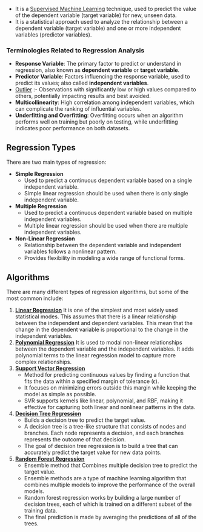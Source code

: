 - It is a [Supervised Machine Learning](../Supervised%20Machine%20Learning.md) technique, used to predict the value of the dependent variable (target variable) for new, unseen data.
- It is a statistical approach used to analyze the relationship between a dependent variable (target variable) and one or more independent variables (predictor variables). 
### Terminologies Related to Regression Analysis
- **Response Variable**: The primary factor to predict or understand in regression, also known as **dependent variable** or **target variable**.
- **Predictor Variable**: Factors influencing the response variable, used to predict its values; also called **independent variables**.
- [Outlier](../../../Neural%20Network/CNN/Outlier.md) :- Observations with significantly low or high values compared to others, potentially impacting results and best avoided.
- **Multicollinearity**: High correlation among independent variables, which can complicate the ranking of influential variables.
- **Underfitting and Overfitting**: Overfitting occurs when an algorithm performs well on training but poorly on testing, while underfitting indicates poor performance on both datasets.

## Regression Types
There are two main types of regression:
- **Simple Regression**
	- Used to predict a continuous dependent variable based on a single independent variable.
	- Simple linear regression should be used when there is only single independent variable.
- **Multiple Regression**
	- Used to predict a continuous dependent variable based on multiple independent variables.
	- Multiple linear regression should be used when there are multiple independent variables.
- **Non-Linear Regression**
	- Relationship between the dependent variable and independent variables follows a nonlinear pattern.
	- Provides flexibility in modeling a wide range of functional forms.

## Algorithms
There are many different types of regression algorithms, but some of the most common include:
1. **[Linear Regression](Linear%20Regression/Linear%20Regression.md)**
   It is one of the simplest and most widely used statistical modes. This assumes that there is a linear relationship between the independent and dependent variables. This mean that the change in the dependent variable is proportional to the change in the independent variables.
2. **[Polynomial Regression](Polynomial%20Regression.md)**
   It is used to modal non-linear relationships between the dependent variable and the independent variables. It adds polynomial terms to the linear regression model to capture more complex relationships.
3. **[Support Vector Regression](Support%20Vector%20Regression.md)**
	- Method for predicting continuous values by finding a function that fits the data within a specified margin of tolerance (ϵ).
	- It focuses on minimizing errors outside this margin while keeping the model as simple as possible.
	- SVR supports kernels like linear, polynomial, and RBF, making it effective for capturing both linear and nonlinear patterns in the data.
1. **[Decision Tree Regression](Decision%20Tree%20Regression.md)**
	- Builds a decision tree to predict the target value. 
	- A decision tree is a tree-like structure that consists of nodes and branches. Each node represents a decision, and each branches represents the outcome of that decision. 
	- The goal of decision tree regression is to build a tree that can accurately predict the target value for new data points.
2. **[Random Forest Regression](Random%20Forest%20Regression.md)**
	- Ensemble method that Combines multiple decision tree to predict the target value.
	- Ensemble methods are a type of machine learning algorithm that combines multiple models to improve the performance of the overall models.
	- Random forest regression works by building a large number of decision trees, each of which is trained on a different subset of the training data.
	- The final prediction is made by averaging the predictions of all of the trees.